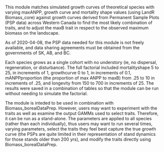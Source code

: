 
This module matches simulated growth curves of theoretical species with varying maxANPP, growth curve and mortality shape values (using LandR Biomass_core) against growth curves derived from Permanent Sample Plots (PSP data) across Western Canada to find the most likely combination of traits, and to adjust the maxB trait in respect to the observed maximum biomass on the landscape.

As of 2020-04-08, the PSP data needed for this module is not freely available, and data sharing agreements must be obtained from the governments of SK, AB, and BC. 

Each species grows as a single cohort with no understory (ie, no dispersal, regeneration, or disturbance).
The full factorial included mortalityshape 5 to 25, in increments of 1, growthcurve 0 to 1, in increments of 0.1, 
mANPPproportion (the proportion of max ANPP to maxB) from .25 to 10 in increments of .25, and longevity from 150 to 700 in increments of 25. 
The results were saved in a combination of tables so that the module can be run without needing to simulate the factorial.

The module is inteded to be used in combination with Biomass_borealDataPrep. 
However, users may want to experiment with the traits as well as examine the output GAMMs used to select traits. 
Therefore, it can be run as a stand-alone. The parameters are applied to all species (rather than each individually),
thus users may want to run several times, varying parameters, select the traits they feel best capture the true growth curve
(the PSPs are quite limited in their representation of stand dynamics for those stands older than 200 yrs), and modify the traits
directly using Biomass_borealDataPrep. 


